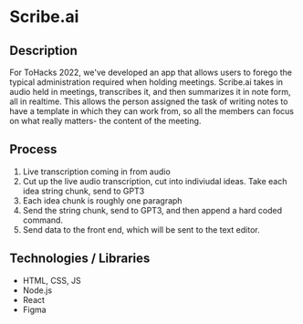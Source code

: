 # Scribe.ai

## Description

For ToHacks 2022, we've developed an app that allows users to forego the typical administration required when holding meetings. Scribe.ai takes in audio held in meetings, transcribes it, and then summarizes it in note form, all in realtime. This allows the person assigned the task of writing notes to have a template in which they can work from, so all the members can focus on what really matters- the content of the meeting. 

## Process
1. Live transcription coming in from audio
2. Cut up the live audio transcription, cut into indiviudal ideas. Take each idea string chunk, send to GPT3
4. Each idea chunk is roughly one paragraph
5. Send the string chunk, send to GPT3, and then append a hard coded command.
6. Send data to the front end, which will be sent to the text editor.

## Technologies / Libraries 
* HTML, CSS, JS
* Node.js
* React
* Figma
